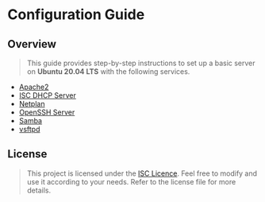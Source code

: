 # Configuration Guide

## Overview

> This guide provides step-by-step instructions to set up a basic server on **Ubuntu 20.04 LTS** with the following services.

- [Apache2](apache2)
- [ISC DHCP Server](isc-dhcp-server)
- [Netplan](netplan)
- [OpenSSH Server](openssh-server)
- [Samba](samba)
- [vsftpd](vsftpd)

## License

> This project is licensed under the [ISC Licence](LICENCE.md). Feel free to modify and use it according to your needs. Refer to the license file for more details.

